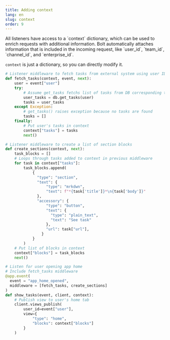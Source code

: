 ```yaml
---
title: Adding context
lang: en
slug: context
order: 9
---
```


<div class="section-content">
All listeners have access to a `context` dictionary, which can be used to enrich requests with additional information. Bolt automatically attaches information that is included in the incoming request, like `user_id`, `team_id`, `channel_id`, and `enterprise_id`.

`context` is just a dictionary, so you can directly modify it.
</div>

```python
# Listener middleware to fetch tasks from external system using user ID
def fetch_tasks(context, event, next):
    user = event["user"]
    try:
        # Assume get_tasks fetchs list of tasks from DB corresponding to user ID
        user_tasks = db.get_tasks(user)
        tasks = user_tasks
    except Exception:
        # get_tasks() raises exception because no tasks are found
        tasks = []
    finally:
        # Put user's tasks in context
        context["tasks"] = tasks
        next()

# Listener middleware to create a list of section blocks
def create_sections(context, next):
    task_blocks = []
    # Loops through tasks added to context in previous middleware
    for task in context["tasks"]:
        task_blocks.append(
            {
              "type": "section",
              "text": {
                  "type": "mrkdwn",
                  "text": f"*{task['title']}*\n{task['body']}"
              },
              "accessory": {
                  "type": "button",
                  "text": {
                    "type": "plain_text",
                    "text": "See task"
                  },
                  "url": task["url"],
                }
            }
        )
    # Put list of blocks in context
    context["blocks"] = task_blocks
    next()

# Listen for user opening app home
# Include fetch_tasks middleware
@app.event(
  event = "app_home_opened",
  middleware = [fetch_tasks, create_sections]
)
def show_tasks(event, client, context):
    # Publish view to user's home tab
    client.views_publish(
        user_id=event["user"],
        view={
            "type": "home",
            "blocks": context["blocks"]
        }
    )
```
